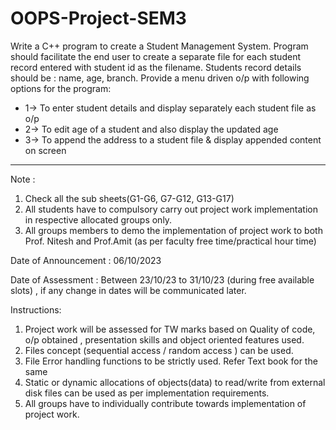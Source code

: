 # OOPS-Project-SEM3

Write a C++ program to create a Student Management System. Program should facilitate the end user to create a separate file for each student record entered with student id as the filename. Students record details should be : name, age, branch. Provide a menu driven o/p with following options for the program:
- 1-> To enter student details and display separately each student file as o/p
- 2-> To edit age of a student and also display the updated age
- 3-> To append the address to a student file & display appended content on screen

---

Note : 
1. Check all the sub sheets(G1-G6, G7-G12, G13-G17)
2. All students have to compulsory carry out project work implementation in respective allocated groups only.
3. All groups members to demo the implementation of project work to both Prof. Nitesh and Prof.Amit (as per faculty free time/practical hour time)

Date of Announcement : 06/10/2023

Date of Assessment : Between 23/10/23 to 31/10/23  (during free available slots) , if any change in dates will be communicated later.

Instructions:
1. Project work will be assessed for TW marks based on Quality of code, o/p obtained , presentation skills and object oriented features used.
2. Files concept (sequential access / random access ) can be used.
3. File Error handling functions to be strictly used. Refer Text book for the same
4. Static or dynamic allocations of objects(data) to read/write from external disk files can be used as per implementation requirements.
5. All groups have to individually contribute towards implementation of project work.
